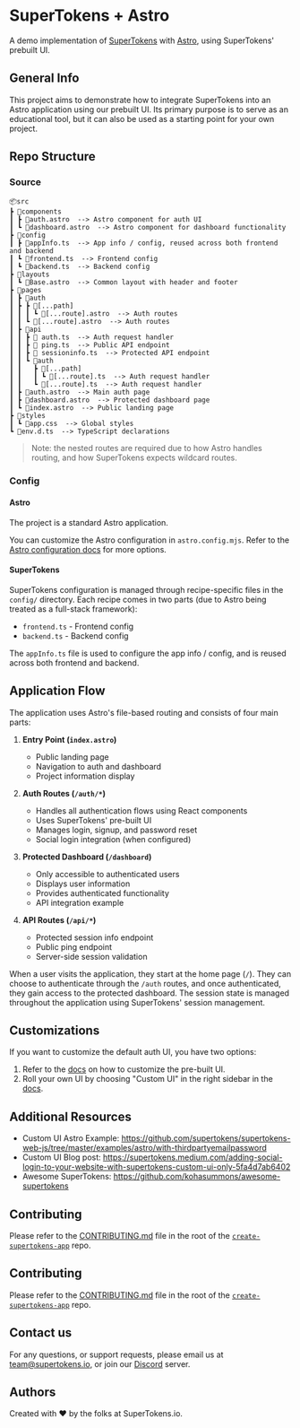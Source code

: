# SuperTokens + Astro

A demo implementation of [SuperTokens](https://supertokens.com/) with [Astro](https://astro.build/), using SuperTokens' prebuilt UI.

## General Info

This project aims to demonstrate how to integrate SuperTokens into an Astro application using our prebuilt UI. Its primary purpose is to serve as an educational tool, but it can also be used as a starting point for your own project.

## Repo Structure

### Source

```
📦src
┣ 📂components
┃ ┣ 📜auth.astro  --> Astro component for auth UI
┃ ┗ 📜dashboard.astro  --> Astro component for dashboard functionality
┣ 📂config
┃ ┣ 📜appInfo.ts  --> App info / config, reused across both frontend and backend
┃ ┗ 📜frontend.ts  --> Frontend config
┃ ┗ 📜backend.ts  --> Backend config
┣ 📂layouts
┃ ┗ 📜Base.astro  --> Common layout with header and footer
┣ 📂pages
┃ ┣ 📂auth
┃ ┣ ┣ 📂[...path]
┃ ┃ ┃ ┗ 📜[...route].astro  --> Auth routes
┃ ┃ ┗ 📜[...route].astro  --> Auth routes
┃ ┣ 📂api
┃ ┃ ┣ 📜 auth.ts  --> Auth request handler
┃ ┃ ┣ 📜 ping.ts  --> Public API endpoint
┃ ┃ ┣ 📜 sessioninfo.ts  --> Protected API endpoint
┃ ┃ ┗ 📂auth
┃ ┃   ┣ 📂[...path]
┃ ┃   ┃ ┗ 📜[...route].ts  --> Auth request handler
┃ ┃   ┗ 📜[...route].ts  --> Auth request handler
┃ ┣ 📜auth.astro  --> Main auth page
┃ ┣ 📜dashboard.astro  --> Protected dashboard page
┃ ┗ 📜index.astro  --> Public landing page
┣ 📂styles
┃ ┗ 📜app.css  --> Global styles
┗ 📜env.d.ts  --> TypeScript declarations
```

> Note: the nested routes are required due to how Astro handles routing, and how SuperTokens expects wildcard routes.

### Config

#### Astro

The project is a standard Astro application.

You can customize the Astro configuration in `astro.config.mjs`. Refer to the [Astro configuration docs](https://docs.astro.build/en/reference/configuration-reference/) for more options.

#### SuperTokens

SuperTokens configuration is managed through recipe-specific files in the `config/` directory. Each recipe comes in two parts (due to Astro being treated as a full-stack framework):

-   `frontend.ts` - Frontend config
-   `backend.ts` - Backend config

The `appInfo.ts` file is used to configure the app info / config, and is reused across both frontend and backend.

## Application Flow

The application uses Astro's file-based routing and consists of four main parts:

1. **Entry Point (`index.astro`)**

    - Public landing page
    - Navigation to auth and dashboard
    - Project information display

2. **Auth Routes (`/auth/*`)**

    - Handles all authentication flows using React components
    - Uses SuperTokens' pre-built UI
    - Manages login, signup, and password reset
    - Social login integration (when configured)

3. **Protected Dashboard (`/dashboard`)**

    - Only accessible to authenticated users
    - Displays user information
    - Provides authenticated functionality
    - API integration example

4. **API Routes (`/api/*`)**
    - Protected session info endpoint
    - Public ping endpoint
    - Server-side session validation

When a user visits the application, they start at the home page (`/`). They can choose to authenticate through the `/auth` routes, and once authenticated, they gain access to the protected dashboard. The session state is managed throughout the application using SuperTokens' session management.

## Customizations

If you want to customize the default auth UI, you have two options:

1. Refer to the [docs](https://supertokens.com/docs/thirdpartyemailpassword/advanced-customizations/react-component-override/usage) on how to customize the pre-built UI.
2. Roll your own UI by choosing "Custom UI" in the right sidebar in the [docs](https://supertokens.com/docs/thirdpartyemailpassword/quickstart/frontend-setup).

## Additional Resources

-   Custom UI Astro Example: https://github.com/supertokens/supertokens-web-js/tree/master/examples/astro/with-thirdpartyemailpassword
-   Custom UI Blog post: https://supertokens.medium.com/adding-social-login-to-your-website-with-supertokens-custom-ui-only-5fa4d7ab6402
-   Awesome SuperTokens: https://github.com/kohasummons/awesome-supertokens

## Contributing

Please refer to the [CONTRIBUTING.md](https://github.com/supertokens/create-supertokens-app/blob/master/CONTRIBUTING.md) file in the root of the [`create-supertokens-app`](https://github.com/supertokens/create-supertokens-app) repo.

## Contributing

Please refer to the [CONTRIBUTING.md](https://github.com/supertokens/create-supertokens-app/blob/master/CONTRIBUTING.md) file in the root of the [`create-supertokens-app`](https://github.com/supertokens/create-supertokens-app) repo.

## Contact us

For any questions, or support requests, please email us at team@supertokens.io, or join our [Discord](https://supertokens.io/discord) server.

## Authors

Created with :heart: by the folks at SuperTokens.io.
